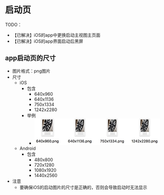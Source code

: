 # 启动页

TODO：

* 【已解决】iOS的app中更换启动主视图主页面
* 【已解决】iOS的app界面启动后黑屏

## app启动页的尺寸

* 图片格式：png图片
* 尺寸
  * iOS
    * 包含
      * 640x960
      * 640x1136
      * 750x1334
      * 1242x2280
    * 举例
      * ![app_launch_page_size](../../assets/img/app_launch_page_size.png)
  * Android
    * 包含
      * 480x800
      * 720x1280
      * 1080x1920
      * 1440x2560
* 注意
  * 要确保iOS的启动图片的尺寸是正确的，否则会导致启动时无法显示
